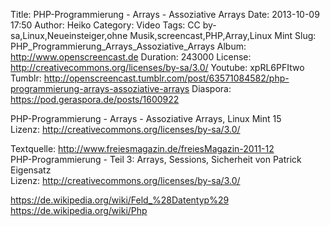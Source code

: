 Title: PHP-Programmierung - Arrays - Assoziative Arrays
Date: 2013-10-09 17:50
Author: Heiko
Category: Video
Tags: CC by-sa,Linux,Neueinsteiger,ohne Musik,screencast,PHP,Array,Linux Mint
Slug: PHP_Programmierung_Arrays_Assoziative_Arrays
Album: http://www.openscreencast.de
Duration: 243000
License: http://creativecommons.org/licenses/by-sa/3.0/
Youtube: xpRL6PFItwo
Tumblr: http://openscreencast.tumblr.com/post/63571084582/php-programmierung-arrays-assoziative-arrays
Diaspora: https://pod.geraspora.de/posts/1600922

PHP-Programmierung - Arrays - Assoziative Arrays, Linux Mint 15  
Lizenz: <http://creativecommons.org/licenses/by-sa/3.0/>  
  
Textquelle: <http://www.freiesmagazin.de/freiesMagazin-2011-12>  
PHP-Programmierung - Teil 3: Arrays, Sessions, Sicherheit von Patrick
Eigensatz  
Lizenz: <http://creativecommons.org/licenses/by-sa/3.0/>  
  
<https://de.wikipedia.org/wiki/Feld_%28Datentyp%29>  
<https://de.wikipedia.org/wiki/Php>

